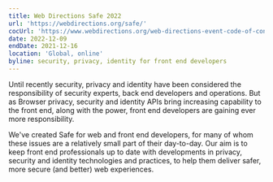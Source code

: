 ```yaml
---
title: Web Directions Safe 2022
url: 'https://webdirections.org/safe/'
cocUrl: 'https://www.webdirections.org/web-directions-event-code-of-conduct/'
date: 2022-12-09
endDate: 2021-12-16
location: 'Global, online'
byline: security, privacy, identity for front end developers
---
```

Until recently security, privacy and identity have been considered the responsibility of security experts, back end developers and operations. But as Browser privacy, security and identity APIs bring increasing capability to the front end, along with the power, front end developers are gaining ever more responsibility.

We've created Safe for web and front end developers, for many of whom these issues are a relatively small part of their day-to-day. Our aim is to keep front end professionals up to date with developments in privacy, security and identity technologies and practices, to help them deliver safer, more secure (and better) web experiences.